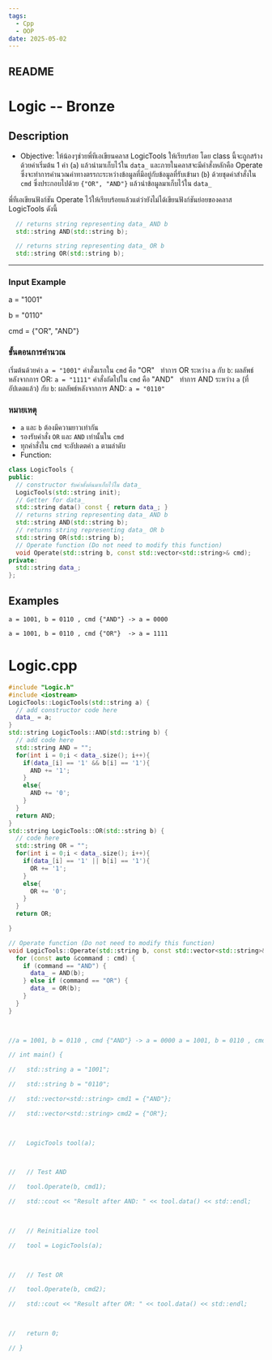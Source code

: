 ```yaml
---
tags:
  - Cpp
  - OOP
date: 2025-05-02
---
```

## README
# Logic -- Bronze
## Description
- Objective: ให้น้องๆช่วยพี่ทีเอเขียนคลาส LogicTools ให้เรียบร้อย โดย class นี้จะถูกสร้างด้วยค่าเริ่มต้น 1 ค่า (`a`) แล้วนำมาเก็บไว้ใน `data_` และภายในคลาสจะมีคำสั่งหลักคือ Operate ซึ่งจะทำการคำนวณค่าทางตรรกะระหว่างข้อมูลที่มีอยู่กับข้อมูลที่รับเข้ามา (`b`) ด้วยชุดค่าสำสั่งใน `cmd` ซึ่งประกอบไปด้วย `{"OR", "AND"}` แล้วนำข้อมูลมาเก็บไว้ใน `data_`

พี่ทีเอเขียนฟังก์ชัน Operate ไว้ให้เรียบร้อยแล้วแต่ว่ายังไม่ได้เขียนฟังก์ชันย่อยของคลาส LogicTools ดังนี้

```cpp
  // returns string representing data_ AND b
  std::string AND(std::string b);

  // returns string representing data_ OR b
  std::string OR(std::string b);
```

- ---
### Input Example

a = "1001"  

b = "0110"  

cmd = {"OR", "AND"}
### ขั้นตอนการคำนวณ
เริ่มต้นด้วยค่า `a = "1001"`
คำสั่งแรกใน `cmd` คือ "OR"  
ทำการ OR ระหว่าง `a` กับ `b`: ผลลัพธ์หลังจากการ OR: `a = "1111"`
คำสั่งถัดไปใน `cmd` คือ "AND"  
ทำการ AND ระหว่าง `a` (ที่อัปเดตแล้ว) กับ `b`: ผลลัพธ์หลังจากการ AND: `a = "0110"`
### หมายเหตุ
- `a` และ `b` ต้องมีความยาวเท่ากัน
- รองรับคำสั่ง `OR` และ `AND` เท่านั้นใน `cmd`
- ทุกคำสั่งใน `cmd` จะอัปเดตค่า `a` ตามลำดับ
- Function:
```cpp
class LogicTools {
public:
  // constructor รับค่าตั้งต้นมาเก็บไว้ใน data_
  LogicTools(std::string init);
  // Getter for data_
  std::string data() const { return data_; }
  // returns string representing data_ AND b
  std::string AND(std::string b);
  // returns string representing data_ OR b
  std::string OR(std::string b);
  // Operate function (Do not need to modify this function)
  void Operate(std::string b, const std::vector<std::string>& cmd);
private:
  std::string data_;
};

```

## Examples

`a = 1001, b = 0110 , cmd {"AND"} -> a = 0000`

`a = 1001, b = 0110 , cmd {"OR"}  -> a = 1111`

# Logic.cpp
```cpp
#include "Logic.h"
#include <iostream>
LogicTools::LogicTools(std::string a) {
  // add constructor code here
  data_ = a;
}
std::string LogicTools::AND(std::string b) {
  // add code here
  std::string AND = "";
  for(int i = 0;i < data_.size(); i++){
    if(data_[i] == '1' && b[i] == '1'){
      AND += '1';
    }
    else{
      AND += '0';
    }
  }
  return AND;
}
std::string LogicTools::OR(std::string b) {
  // code here
  std::string OR = "";
  for(int i = 0;i < data_.size(); i++){
    if(data_[i] == '1' || b[i] == '1'){
      OR += '1';
    }
    else{
      OR += '0';
    }
  }
  return OR;

}

// Operate function (Do not need to modify this function)
void LogicTools::Operate(std::string b, const std::vector<std::string>& cmd) {
  for (const auto &command : cmd) {
    if (command == "AND") {
      data_ = AND(b);
    } else if (command == "OR") {
      data_ = OR(b);
    }
  }
}

  

//a = 1001, b = 0110 , cmd {"AND"} -> a = 0000 a = 1001, b = 0110 , cmd {"OR"}  -> a = 1111

// int main() {

//   std::string a = "1001";

//   std::string b = "0110";

//   std::vector<std::string> cmd1 = {"AND"};

//   std::vector<std::string> cmd2 = {"OR"};

  

//   LogicTools tool(a);

  

//   // Test AND

//   tool.Operate(b, cmd1);

//   std::cout << "Result after AND: " << tool.data() << std::endl;

  

//   // Reinitialize tool

//   tool = LogicTools(a);

  

//   // Test OR

//   tool.Operate(b, cmd2);

//   std::cout << "Result after OR: " << tool.data() << std::endl;

  

//   return 0;

// }
```
